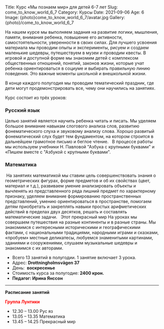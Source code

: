 Title: Курс «Мы познаем мир» для детей 6-7 лет
Slug: come_to_know_world_6_7
Category: Курсы
Date: 2021-09-06
Age: 6
Image: {photo}come_to_know_world_6_7/avatar.jpg
Gallery: {photo}/come_to_know_world_6_7

На нашем курсе мы выполняем задания на развитие логики, мышления, памяти, внимания ребенка, повышение его активности, самостоятельности, уверенности в своих силах. Для лучшего усвоения материала мы проводим опыты и эксперименты, рисуем и создаем маленькие шедевры, путешествуем в музеи и проводим квесты. В игровой и доступной форме мы знакомим детей с комплексом общественных отношений, понятий, законов жизни, которые учат ребенка ориентироваться в социуме и выбирать правильную линию поведения. Это важные моменты школьной и внешкольной жизни.  

В конце каждого полугодия мы проводим тематический праздник, где дети могут продемонстрировать все, чему они научились на занятиях.

Курс состоит из трёх уроков:

### Русский язык 

Целью занятий является научить ребенка читать и писать. Мы уделяем большое внимание навыкам слогового анализа слов, развитию фонематического слуха и звуковому анализу слова. Хорошо развитый фонематический слух будет тем фундаментом, на котором строится в дальнейшем грамотное письмо и беглое чтение.
 
В процессе работы мы используем учебники Н. Павловой "Азбука с крупными буквами" и «Пишем вместе с "Азбукой с крупными буквами".

### Математика 

 На занятиях математикой мы ставим цель совершенствовать знания о геометрических фигурах, форме предметов и об их свойствах (цвет, материал и т.д.), развиваем умение анализировать объекты и вычленять из представленного ряда лишний предмет по характерному признаку, уделяем внимание формированию пространственных представлений, умению ориентироваться в пространстве, помогаем детям приобретать и закреплять навыки простых арифметических действий в пределах двух десятков, решать и составлять математические задачи.
 
Этот прекрасный мир
На уроках мы совершаем путешествия на разные континенты и в разные страны. Мы знакомимся с интересными историческими и географическими фактами, с национальными традициями, народными играми и сказками, «пробуем» местные деликатесы, любуемся знаменитыми картинами, зданиями и сооружениями, слушаем музыкальные шедевры и знакомимся с их авторами.

* Всего 13 занятий в полугодии. 1 занятие включает 3 урока.
* Адрес: __Drottningholmsvägen 37__
* День:  __воскресенье__
* Стоимость курса за полугодие: __2400 крон.__
* __Педагог: Ирина Янссон__

---

**Расписание занятий**

**<span style="color:red">Группа Лунтики</span>**

* 12.30 – 13.00 Рус яз
* 13.05 – 13.35 Математика
* 13.45 – 14.25 Прекрасный мир

